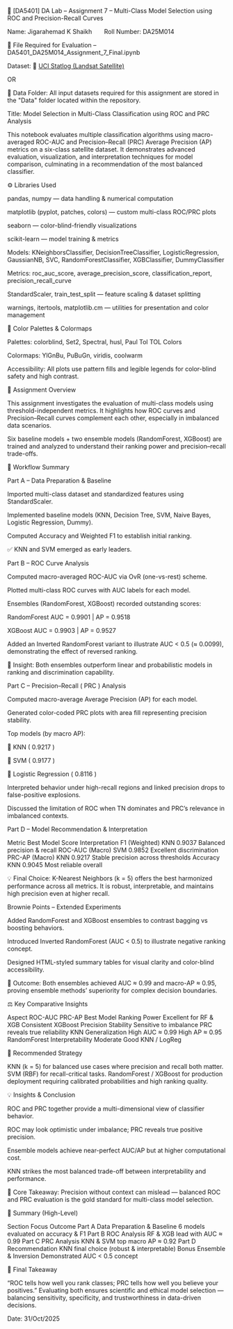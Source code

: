 🧾 [DA5401] DA Lab – Assignment 7 – Multi-Class Model Selection using ROC and Precision-Recall Curves

Name: Jigarahemad K Shaikh  Roll Number: DA25M014

📂 File Required for Evaluation – DA5401_DA25M014_Assignment_7_Final.ipynb


Dataset: 🔗 [UCI Statlog (Landsat Satellite)](https://archive.ics.uci.edu/ml/datasets/Statlog+(Landsat+Satellite))

OR

📁 Data Folder:
All input datasets required for this assignment are stored in the "Data" folder located within the repository.


Title: Model Selection in Multi-Class Classification using ROC and PRC Analysis

This notebook evaluates multiple classification algorithms using macro-averaged ROC-AUC and Precision–Recall (PRC) Average Precision (AP) metrics on a six-class satellite dataset.
It demonstrates advanced evaluation, visualization, and interpretation techniques for model comparison, culminating in a recommendation of the most balanced classifier.


⚙️ Libraries Used

pandas, numpy — data handling & numerical computation

matplotlib (pyplot, patches, colors) — custom multi-class ROC/PRC plots

seaborn — color-blind-friendly visualizations

scikit-learn — model training & metrics

Models: KNeighborsClassifier, DecisionTreeClassifier, LogisticRegression, GaussianNB, SVC, RandomForestClassifier, XGBClassifier, DummyClassifier

Metrics: roc_auc_score, average_precision_score, classification_report, precision_recall_curve

StandardScaler, train_test_split — feature scaling & dataset splitting

warnings, itertools, matplotlib.cm — utilities for presentation and color management


🎨 Color Palettes & Colormaps

Palettes: colorblind, Set2, Spectral, husl, Paul Tol TOL Colors

Colormaps: YlGnBu, PuBuGn, viridis, coolwarm

Accessibility: All plots use pattern fills and legible legends for color-blind safety and high contrast.



🧠 Assignment Overview

This assignment investigates the evaluation of multi-class models using threshold-independent metrics.
It highlights how ROC curves and Precision–Recall curves complement each other, especially in imbalanced data scenarios.

Six baseline models + two ensemble models (RandomForest, XGBoost) are trained and analyzed to understand their ranking power and precision–recall trade-offs.


🔧 Workflow Summary

Part A – Data Preparation & Baseline

Imported multi-class dataset and standardized features using StandardScaler.

Implemented baseline models (KNN, Decision Tree, SVM, Naive Bayes, Logistic Regression, Dummy).

Computed Accuracy and Weighted F1 to establish initial ranking.

✅ KNN and SVM emerged as early leaders.

Part B – ROC Curve Analysis

Computed macro-averaged ROC-AUC via OvR (one-vs-rest) scheme.

Plotted multi-class ROC curves with AUC labels for each model.

Ensembles (RandomForest, XGBoost) recorded outstanding scores:

RandomForest AUC = 0.9901 | AP = 0.9518

XGBoost AUC = 0.9903 | AP = 0.9527

Added an Inverted RandomForest variant to illustrate AUC < 0.5 (≈ 0.0099), demonstrating the effect of reversed ranking.

🧩 Insight: Both ensembles outperform linear and probabilistic models in ranking and discrimination capability.

Part C – Precision–Recall ( PRC ) Analysis

Computed macro-average Average Precision (AP) for each model.

Generated color-coded PRC plots with area fill representing precision stability.

Top models (by macro AP):

🥇 KNN ( 0.9217 )

🥈 SVM ( 0.9177 )

🥉 Logistic Regression ( 0.8116 )

Interpreted behavior under high-recall regions and linked precision drops to false-positive explosions.

Discussed the limitation of ROC when TN dominates and PRC’s relevance in imbalanced contexts.

Part D – Model Recommendation & Interpretation

Metric	Best Model	Score	Interpretation
F1 (Weighted)	KNN	0.9037	Balanced precision & recall
ROC-AUC (Macro)	SVM	0.9852	Excellent discrimination
PRC-AP (Macro)	KNN	0.9217	Stable precision across thresholds
Accuracy	KNN	0.9045	Most reliable overall

💡 Final Choice: K-Nearest Neighbors (k = 5) offers the best harmonized performance across all metrics.
It is robust, interpretable, and maintains high precision even at higher recall.


Brownie Points – Extended Experiments

Added RandomForest and XGBoost ensembles to contrast bagging vs boosting behaviors.

Introduced Inverted RandomForest (AUC < 0.5) to illustrate negative ranking concept.

Designed HTML-styled summary tables for visual clarity and color-blind accessibility.

🧩 Outcome: Both ensembles achieved AUC ≈ 0.99 and macro-AP ≈ 0.95, proving ensemble methods’ superiority for complex decision boundaries.

⚖️ Key Comparative Insights

Aspect	ROC-AUC	PRC-AP	Best Model
Ranking Power	Excellent for RF & XGB	Consistent	XGBoost
Precision Stability	Sensitive to imbalance	PRC reveals true reliability	KNN
Generalization	High AUC ≈ 0.99	High AP ≈ 0.95	RandomForest
Interpretability	Moderate	Good	KNN / LogReg

🧭 Recommended Strategy

KNN (k = 5) for balanced use cases where precision and recall both matter.
SVM (RBF) for recall-critical tasks.
RandomForest / XGBoost for production deployment requiring calibrated probabilities and high ranking quality.

💡 Insights & Conclusion

ROC and PRC together provide a multi-dimensional view of classifier behavior.

ROC may look optimistic under imbalance; PRC reveals true positive precision.

Ensemble models achieve near-perfect AUC/AP but at higher computational cost.

KNN strikes the most balanced trade-off between interpretability and performance.

📘 Core Takeaway: Precision without context can mislead — balanced ROC and PRC evaluation is the gold standard for multi-class model selection.

🧭 Summary (High-Level)

Section	Focus	Outcome
Part A	Data Preparation & Baseline	6 models evaluated on accuracy & F1
Part B	ROC Analysis	RF & XGB lead with AUC ≈ 0.99
Part C	PRC Analysis	KNN & SVM top macro AP ≈ 0.92
Part D	Recommendation	KNN final choice (robust & interpretable)
Bonus	Ensemble & Inversion	Demonstrated AUC < 0.5 concept


🧩 Final Takeaway

“ROC tells how well you rank classes; PRC tells how well you believe your positives.”
Evaluating both ensures scientific and ethical model selection — balancing sensitivity, specificity, and trustworthiness in data-driven decisions.

Date: 31/Oct/2025
